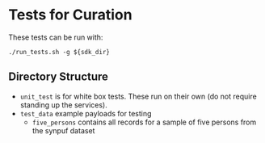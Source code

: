 # Tests for Curation

These tests can be run with:

```Shell
./run_tests.sh -g ${sdk_dir}
```

## Directory Structure

 * `unit_test` is for white box tests. These run on their own (do not require standing up the services).
 * `test_data` example payloads for testing
   * `five_persons` contains all records for a sample of five persons from the synpuf dataset 
